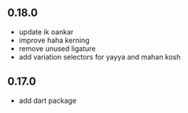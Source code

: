 ## 0.18.0
- update ik oankar
- improve haha kerning
- remove unused ligature
- add variation selectors for yayya and mahan kosh

## 0.17.0

- add dart package
